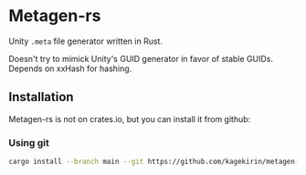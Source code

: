 # Metagen-rs

Unity `.meta` file generator written in Rust.

Doesn't try to mimick Unity's GUID generator in favor of stable GUIDs.
Depends on xxHash for hashing.

## Installation

Metagen-rs is not on crates.io, but you can install it from github:

### Using git

```bash
cargo install --branch main --git https://github.com/kagekirin/metagen-rs.git
```
